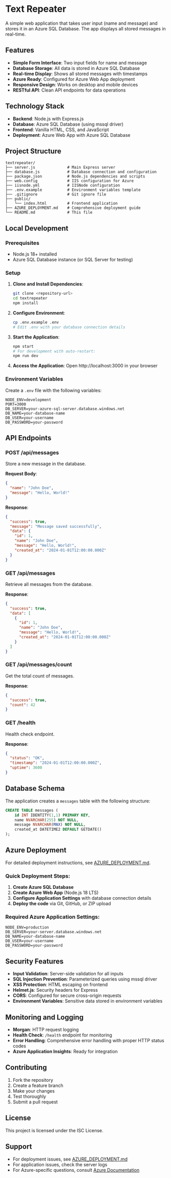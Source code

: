 # Text Repeater

A simple web application that takes user input (name and message) and stores it in an Azure SQL Database. The app displays all stored messages in real-time.

## Features

- **Simple Form Interface**: Two input fields for name and message
- **Database Storage**: All data is stored in Azure SQL Database
- **Real-time Display**: Shows all stored messages with timestamps
- **Azure Ready**: Configured for Azure Web App deployment
- **Responsive Design**: Works on desktop and mobile devices
- **RESTful API**: Clean API endpoints for data operations

## Technology Stack

- **Backend**: Node.js with Express.js
- **Database**: Azure SQL Database (using mssql driver)
- **Frontend**: Vanilla HTML, CSS, and JavaScript
- **Deployment**: Azure Web App with Azure SQL Database

## Project Structure

```
textrepeater/
├── server.js              # Main Express server
├── database.js            # Database connection and configuration
├── package.json           # Node.js dependencies and scripts
├── web.config             # IIS configuration for Azure
├── iisnode.yml            # IISNode configuration
├── .env.example           # Environment variables template
├── .gitignore             # Git ignore file
├── public/
│   └── index.html         # Frontend application
├── AZURE_DEPLOYMENT.md    # Comprehensive deployment guide
└── README.md              # This file
```

## Local Development

### Prerequisites

- Node.js 18+ installed
- Azure SQL Database instance (or SQL Server for testing)

### Setup

1. **Clone and Install Dependencies**:
   ```bash
   git clone <repository-url>
   cd textrepeater
   npm install
   ```

2. **Configure Environment**:
   ```bash
   cp .env.example .env
   # Edit .env with your database connection details
   ```

3. **Start the Application**:
   ```bash
   npm start
   # For development with auto-restart:
   npm run dev
   ```

4. **Access the Application**:
   Open http://localhost:3000 in your browser

### Environment Variables

Create a `.env` file with the following variables:

```env
NODE_ENV=development
PORT=3000
DB_SERVER=your-azure-sql-server.database.windows.net
DB_NAME=your-database-name
DB_USER=your-username
DB_PASSWORD=your-password
```

## API Endpoints

### POST /api/messages
Store a new message in the database.

**Request Body**:
```json
{
  "name": "John Doe",
  "message": "Hello, World!"
}
```

**Response**:
```json
{
  "success": true,
  "message": "Message saved successfully",
  "data": {
    "id": 1,
    "name": "John Doe",
    "message": "Hello, World!",
    "created_at": "2024-01-01T12:00:00.000Z"
  }
}
```

### GET /api/messages
Retrieve all messages from the database.

**Response**:
```json
{
  "success": true,
  "data": [
    {
      "id": 1,
      "name": "John Doe",
      "message": "Hello, World!",
      "created_at": "2024-01-01T12:00:00.000Z"
    }
  ]
}
```

### GET /api/messages/count
Get the total count of messages.

**Response**:
```json
{
  "success": true,
  "count": 42
}
```

### GET /health
Health check endpoint.

**Response**:
```json
{
  "status": "OK",
  "timestamp": "2024-01-01T12:00:00.000Z",
  "uptime": 3600
}
```

## Database Schema

The application creates a `messages` table with the following structure:

```sql
CREATE TABLE messages (
    id INT IDENTITY(1,1) PRIMARY KEY,
    name NVARCHAR(255) NOT NULL,
    message NVARCHAR(MAX) NOT NULL,
    created_at DATETIME2 DEFAULT GETDATE()
);
```

## Azure Deployment

For detailed deployment instructions, see [AZURE_DEPLOYMENT.md](./AZURE_DEPLOYMENT.md).

### Quick Deployment Steps:

1. **Create Azure SQL Database**
2. **Create Azure Web App** (Node.js 18 LTS)
3. **Configure Application Settings** with database connection details
4. **Deploy the code** via Git, GitHub, or ZIP upload

### Required Azure Application Settings:

```
NODE_ENV=production
DB_SERVER=your-server.database.windows.net
DB_NAME=your-database-name
DB_USER=your-username
DB_PASSWORD=your-password
```

## Security Features

- **Input Validation**: Server-side validation for all inputs
- **SQL Injection Prevention**: Parameterized queries using mssql driver
- **XSS Protection**: HTML escaping on frontend
- **Helmet.js**: Security headers for Express
- **CORS**: Configured for secure cross-origin requests
- **Environment Variables**: Sensitive data stored in environment variables

## Monitoring and Logging

- **Morgan**: HTTP request logging
- **Health Check**: `/health` endpoint for monitoring
- **Error Handling**: Comprehensive error handling with proper HTTP status codes
- **Azure Application Insights**: Ready for integration

## Contributing

1. Fork the repository
2. Create a feature branch
3. Make your changes
4. Test thoroughly
5. Submit a pull request

## License

This project is licensed under the ISC License.

## Support

- For deployment issues, see [AZURE_DEPLOYMENT.md](./AZURE_DEPLOYMENT.md)
- For application issues, check the server logs
- For Azure-specific questions, consult [Azure Documentation](https://docs.microsoft.com/en-us/azure/)

